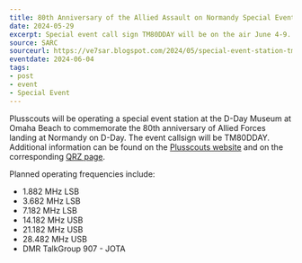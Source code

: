 ```yaml
---
title: 80th Anniversary of the Allied Assault on Normandy Special Event
date: 2024-05-29
excerpt: Special event call sign TM80DDAY will be on the air June 4-9.
source: SARC
sourceurl: https://ve7sar.blogspot.com/2024/05/special-event-station-tm80dday.html
eventdate: 2024-06-04
tags:
- post
- event
- Special Event
---
```

Plusscouts will be operating a special event station at the D-Day Museum at Omaha Beach to commemorate the 80th anniversary of Allied Forces landing at Normandy on D-Day. The event callsign will be TM80DDAY. Additional information can be found on the [Plusscouts website](http://pa3efr.nl/index.php) and on the corresponding [QRZ page](https://www.qrz.com/db/tm80dday).

Planned operating frequencies include:

- 1.882 MHz LSB
- 3.682 MHz LSB
- 7.182 MHz LSB
- 14.182 MHz USB
- 21.182 MHz USB
- 28.482 MHz USB
- DMR TalkGroup 907 - JOTA